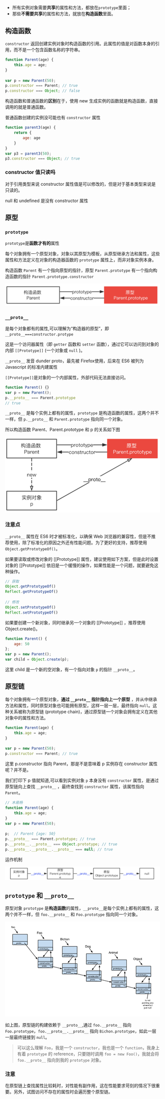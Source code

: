 #

- 所有实例对象需要**共享**的属性和方法，都放在`prototype`里面；
- 那些**不需要共享**的属性和方法，就放在**构造函数**里面。

## 构造函数

`constructor` 返回创建实例对象时构造函数的引用。此属性的值是对函数本身的引用，而不是一个包含函数名称的字符串。

```js
function Parent(age) {
    this.age = age;
}

var p = new Parent(50);
p.constructor === Parent; // true
p.constructor === Object; // false
```

构造函数和普通函数的**区别**在于，使用 new 生成实例的函数就是构造函数，直接调用的就是普通函数。

普通函数创建的实例没可能也有 `constructor` 属性

```js
function parent3(age) {
    return {
        age: age
    }
}
var p3 = parent3(50);
p3.constructor === Object; // true
```

### constructor 值只读吗

对于引用类型来说 constructor 属性值是可以修改的，但是对于基本类型来说是只读的。

null 和 undefined 是没有 constructor 属性

## 原型

### `prototype`

`prototype`是**函数才有的**属性

每个对象拥有一个原型对象，对象以其原型为模板，从原型继承方法和属性，这些属性和方法定义在对象的构造器函数的 `prototype` 属性上，而非对象实例本身。

构造函数 `Parent` 有一个指向原型的指针，原型 `Parent.prototype` 有一个指向构造函数的指针 `Parent.prototype.constructor`

![avatar](.\res\1.jpg)

### `__proto__`

是每个对象都有的属性,可以理解为“构造器的原型”，即`__proto__===constructor.protype`

这是一个访问器属性（即 `getter` 函数和 `setter` 函数），通过它可以访问到对象的内部 `[[Prototype]]` (一个对象或 `null` )。

`__proto__` 发音 dunder proto，最先被 Firefox使用，后来在 ES6 被列为 Javascript 的标准内建属性

`[[Prototype]]`是对象的一个内部属性，外部代码无法直接访问。

```js
function Parent() {}
var p = new Parent();
p.__proto__ === Parent.prototype
// true
```

`__proto__` 是每个实例上都有的属性，`prototype` 是构造函数的属性，这两个并不一样，但 `p.__proto__` 和 `Parent.prototype` 指向同一个对象。

所以构造函数 Parent、Parent.prototype 和 p 的关系如下图

![avatar](.\res\2.jpg)

### 注意点

`__proto__` 属性在 ES6 时才被标准化，以确保 Web 浏览器的兼容性，但是不推荐使用，除了标准化的原因之外还有性能问题。为了更好的支持，推荐使用 `Object.getPrototypeOf()`。

如果要读取或修改对象的 [[Prototype]] 属性，建议使用如下方案，但是此时设置对象的 [[Prototype]] 依旧是一个缓慢的操作，如果性能是一个问题，就要避免这种操作。

```js
// 获取
Object.getPrototypeOf()
Reflect.getPrototypeOf()

// 修改
Object.setPrototypeOf()
Reflect.setPrototypeOf()
```

如果要创建一个新对象，同时继承另一个对象的 [[Prototype]] ，推荐使用 Object.create()。

```js
function Parent() {
    age: 50
};
var p = new Parent();
var child = Object.create(p);
```

这里 child 是一个新的空对象，有一个指向对象 `p` 的指针 `__proto__`。

## 原型链

每个对象拥有一个原型对象，**通过 `__proto__` 指针指向上一个原型** ，并从中继承方法和属性，同时原型对象也可能拥有原型，这样一层一层，最终指向 `null`。这种关系被称为原型链 (prototype chain)，通过原型链一个对象会拥有定义在其他对象中的属性和方法。

```js
function Parent(age) {
    this.age = age;
}

var p = new Parent(50);
p.constructor === Parent; // true
```

这里 p.constructor 指向 Parent，那是不是意味着 p 实例存在 constructor 属性呢？并不是。

我们打印下 p 值就知道,可以看到实例对象 `p` 本身没有 `constructor` 属性，是通过原型链向上查找 `__proto__` ，最终查找到 `constructor` 属性，该属性指向 `Parent`。

```js
// 木易杨
function Parent(age) {
    this.age = age;
}
var p = new Parent(50);

p;	// Parent {age: 50}
p.__proto__ === Parent.prototype; // true
p.__proto__.__proto__ === Object.prototype; // true
p.__proto__.__proto__.__proto__ === null; // true
```

运作机制

![avatar](.\res\3.jpg)

## `prototype` 和 `__proto__`

原型对象 `prototype` 是**构造函数**的属性，`__proto__`是每个实例上都有的属性，这两个并不一样，但 `foo.__proto__` 和 `Foo.prototype` 指向同一个对象。

![avatar](.\res\4.png)

如上图，原型链的构建依赖于 `__proto__`,通过 `foo.__proto__` 指向 `Foo.prototype`，`foo.__proto__.__proto__` 指向 `Bichon.prototype`，如此一层一层最终链接到 `null`。

>可以这么理解 `Foo`，我是一个 `constructor`，我也是一个 `function`，我身上有着 `prototype` 的 reference，只要随时调用 `foo = new Foo()`，我就会将 `foo.__proto__` 指向到我的 `prototype` 对象。

### 注意

在原型链上查找属性比较耗时，对性能有副作用，这在性能要求苛刻的情况下很重要。另外，试图访问不存在的属性时会遍历整个原型链。
